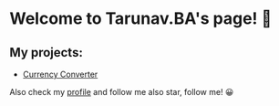 # Welcome to Tarunav.BA's page! 🥳

## My projects:
- [Currency Converter](https://github.com/TarunavBA/Currency-Converter/)

Also check my [profile](https://github.com/TarunavBA) and follow me also star, follow me! 😀
